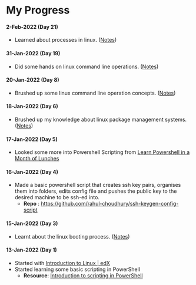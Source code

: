 # My Progress

#### 2-Feb-2022 (Day 21)
- Learned about processes in linux. ([Notes](./Linux/process.md))

#### 31-Jan-2022 (Day 19)
- Did some hands on linux command line operations. ([Notes](./Linux/command-line-operations.md))

#### 20-Jan-2022 (Day 8)
- Brushed up some linux command line operation concepts. ([Notes](./Linux/command-line-operations.md))

#### 18-Jan-2022 (Day 6)
- Brushed up my knowledge about linux package management systems. ([Notes](./Linux/package-management.md))

#### 17-Jan-2022 (Day 5)
- Looked some more into Powershell Scripting from [Learn Powershell in a Month of Lunches](https://www.youtube.com/playlist?list=PL6D474E721138865A)

#### 16-Jan-2022 (Day 4)
- Made a basic powershell script that creates ssh key pairs, organises them into folders, edits config file and pushes the public key to the desired machine to be ssh-ed into.
    - **Repo** : https://github.com/rahul-choudhury/ssh-keygen-config-script

#### 15-Jan-2022 (Day 3)
- Learnt about the linux booting process. ([Notes](./Linux/booting-process.md))

#### 13-Jan-2022 (Day 1)
- Started with [Introduction to Linux | edX](https://www.edx.org/course/introduction-to-linux)
- Started learning some basic scripting in PowerShell 
    - **Resource**: [Introduction to scripting in PowerShell](https://docs.microsoft.com/en-us/learn/modules/script-with-powershell)